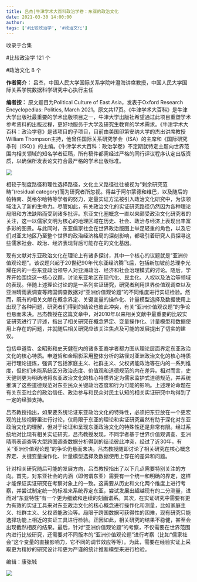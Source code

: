```yaml
---
title: 吕杰|牛津学术大百科政治学卷：东亚的政治文化
date: 2021-03-30 14:00:00
author: 
tags: ['#比较政治学', '#政治文化']
---
```



收录于合集

#比较政治学 121 个

#政治文化 8 个

**作者简介：** 吕杰，中国人民大学国际关系学院叶澄海讲席教授，中国人民大学国际关系学院数据科学研究中心执行主任

  

 **编者按：** 原文题目为Political Culture of East Asia，发表于Oxford Research
Encyclopedias: Politics, March
2021。原文共17页。《牛津学术大百科》是牛津大学出版社最重要的学术出版项目之一，牛津大学出版社希望通过此项目重塑学术参考资料的出版过程，更好地服务于大学及研究生教育的学术需求。《牛津学术大百科：政治学卷》是该项目的子项目，目前由美国印第安纳大学的杰出讲席教授
William
Thompson主持，他曾任国际关系研究学会（ISA）的主席和《国际研究季刊（ISQ）》的主编。《牛津学术大百科：政治学卷》不定期就特定主题向世界范围内相关领域的知名学者征稿，所有稿件都需经过严格的同行评议程序认定出版资质，以确保所发表论文符合最严格的学术出版标准。

  

![](/images/146/2.png)

  
  
  

  

  

相较于制度路径和理性选择路径，文化主义路径往往被视为“剩余研究范畴”(residual
category)而为研究者所忽视。得益于阿尔蒙德和维巴，以及随后的帕特南、英格尔哈特等学者的努力，定量实证方法被引入政治文化研究中，为该领域注入了新的生命力。尽管如此，有关政治文化的实证研究路径仍然因为各种理论局限和方法缺陷而受到诸多批评。东亚文化圈概念一直以来颇受政治文化研究者的关注，这一以儒家文明为核心的地理区域在历史、社会、政治与经济上表现出丰富多彩的图景。与此同时，东亚儒家社会在世界政治版图上举足轻重的角色，以及它们对亚太地区乃至整个世界的政治经济格局的深刻影响，都吸引着研究人员探寻这些儒家社会、政治、经济表现背后可能存在的文化基因。

  

现有文献对东亚政治文化在理论上有诸多探讨，其中一个核心的议题就是“亚洲价值观论题”。该议题兴起于20世纪90年代东亚经济腾飞后，包括新加坡前总理李光耀在内的一些东亚政治领导人对亚洲政治、经济和社会治理模式的讨论。随后，学界开始围绕这一核心议题，讨论东亚地区在现代化、民主化、人权以及法治等领域的表现。伴随上述理论讨论的是一系列实证研究，研究者利用世界价值观调查以及亚洲晴雨表调查等跨国调查数据对“亚洲价值观论题”的不同维度进行实证检验。然而，既有的相关文献在概念界定、关键变量的操作化、计量模型选择及数据使用上出现了各种问题，研究者们得到的结论也彼此冲突，有关“亚洲价值观议题”的争论也悬而未决。吕杰教授在这篇文章中，对2010年以来相关文献中最重要的比较实证研究进行了评述，指出了相关研究在概念界定、变量操作化、计量模型和数据使用上存在的问题，并就随后相关研究应该关注焦点及可能的发展提出了切实的建议。

  

包括申道哲、金昭影和史天健在内的诸多亚裔学者都力图从理论层面界定东亚政治文化的核心特质。申道哲和金昭影采用整体分析的路径对亚洲政治文化的核心特质进行理论提炼，强调了包括家庭主义、社群主义、父权贤能政治等在内的一系列维度，但他们未能系统区分政治态度、价值观和道德规范的内在差异。相对而言，史天健则更为明确地将东亚政治文化的核心特质界定为儒家监护式道德规范，并系统推演了这些道德规范对东亚民众关键政治态度和行为可能的影响。上述理论命题在有关东亚社会的政治信任、政治参与和民众对民主认知的相关实证研究中均得到了一定的经验支持。

  

吕杰教授指出，如果要系统论证东亚政治文化的特殊性，必须把东亚放在一个更宏观的比较视野里进行讨论，仅局限于东亚的理论和实证研究虽然有助于深化对东亚政治文化的理解，但对于论证和呈现东亚政治文化的特殊性还是非常有限。经过系统地对比现有相关实证研究，吕杰教授发现，不同学者基于世界价值观调查、亚洲晴雨表调查等大型跨国调查数据分析得到的结论彼此冲突，经过了近30年，有关“亚洲价值观论题”的争论仍悬而未决。吕杰教授随即讨论了相关研究在核心概念界定、关键变量操作化、计量模型选择及数据使用上存在的差异和问题。

  

针对相关研究随后可能的发展方向，吕杰教授指出了以下几点需要特别关注的方向。首先，对东亚社会的内涵（即何谓东亚）需要有一个统一和明确的界定，这样才能保证实证研究在考察对象上的一致。这需要从历史和文化两个维度上进行考察，并尝试制定统一的标准来系统界定东亚，尝试发展出超越现有的二分测量，进而对“东亚特性”有一个更为细致和连续的刻画谱系。其次，在实证研究中需要有更为有效的实证工具来对东亚政治文化的核心概念进行操作化和测量，比如家庭主义、社群主义、父权贤能政治等。局限于跨国数据可获得性的困难，现有研究只能选择功能上相近的实证工具进行检验。正因如此，相关研究的结果不稳健，甚至会出现截然相反的结果。最后，针对“亚洲价值观论题”的考察，不仅需要在世界范围内进行比较研究，还需要对不同版本的“亚洲价值观论题”进行考察（比如“儒家社会”这个变量的直接影响力，它不同的调节效应等等）。为此，需要在经验实证上采取更为精妙的研究设计和更为严谨的统计推断模型来进行检验。

  

编辑：康张城

  

![](/images/146/3.jpeg)

  

